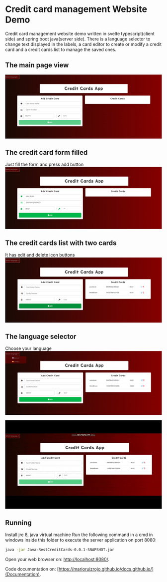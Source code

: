 # Credit card management Website Demo

Credit card management website demo written in svelte typescript(client side) and spring boot java(server side).
There is a language selector to change text displayed in the labels, a card editor to create or modify a credit card 
and a credit cards list to manage the saved ones.

## The main page view
![Image of main page](https://github.com/MarioRuizRojo/CreditCardWeb/blob/master/paginaSinTarjetas.PNG)
## The credit card form filled
Just fill the form and press add button
![Image of filled form](https://github.com/MarioRuizRojo/CreditCardWeb/blob/master/paginaConTarjetaAcrear.PNG)
## The credit cards list with two cards
It has edit and delete icon buttons
![Image of credit cards list](https://github.com/MarioRuizRojo/CreditCardWeb/blob/master/paginaConListaTarjetas.PNG)
## The language selector
Choose your language
![Image of language selector](https://github.com/MarioRuizRojo/CreditCardWeb/blob/master/paginaConSelIdioma.PNG)

![Image of choosing lang](https://github.com/MarioRuizRojo/CreditCardWeb/blob/master/selectLang1.gif)

## Running

Install jre 8, java virtual machine
Run the following command in a cmd in windows inside this folder to execute the server application on port 8080:

```bash
java -jar Java-RestCreditCards-0.0.1-SNAPSHOT.jar
```

Open your web browser on: [http://localhost:8080/](http://localhost:8080/).

Code documentation on: [https://marioruizrojo.github.io/docs.github.io/](Documentation).
